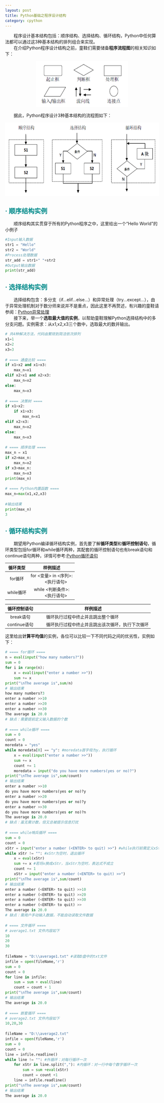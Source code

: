 ```yaml
---
layout: post
title: Python基础之程序设计结构
category: cpython
---
```


&emsp;&emsp;程序设计基本结构包括：顺序结构、选择结构、循环结构，Python中任何算法都可以通过这3种基本结构的排列组合来实现。    
&emsp;&emsp;在介绍Python程序设计结构之前，童鞋们需要储备**程序流程图**的相关知识如下：

<div align="center">
<img width="300" height="150" src="https://raw.githubusercontent.com/carrylaw/IMG/master/img_py/jp9.png" />
</div>

&emsp;&emsp;据此，Python程序设计3种基本结构的流程图如下：

<div align="center">
<img width="550" height="240" src="https://raw.githubusercontent.com/carrylaw/IMG/master/img_py/jp10.png" />
</div>

## **<span style="color:#008B8B">· 顺序结构实例</span>**
&emsp;&emsp;顺序结构其实贯穿于所有的Python程序之中，这里给出一个“Hello World”的小例子

``` python
#Input输入数据
str1 = "Hello"
str2 = "World"
#Process处理数据
str_add = str1+" "+str2
#Output输出数据
print(str_add)
```

## **<span style="color:#008B8B">· 选择结构实例</span>**
&emsp;&emsp;选择结构包含：多分支（if...elif...else...）和异常处理（try...except...），由于异常处理机制对于数分师来说并不是重点，因此这里不再赘述，有兴趣的童鞋请参阅：[Python异常处理](http://www.runoob.com/python/python-exceptions.html)          
&emsp;&emsp;接下来，举一个**选取最大值的实例**，以帮助童鞋理解Python选择结构中的多分支问题。实例需求：从x1,x2,x3三个数中，选取最大的数并输出。
``` python
# 共4种解决方法，代码由繁琐到简洁依次排列
x1=1
x2=2
x3=3

# ==== 通盘比较 ====
if x1>x2 and x1>x3:
    max_n=x1
elif x2>x1 and x2>x3:
    max_n=x2
else:
    max_n=x3    

# ==== 决策树 ====
if x1>x2:
    if x1>x3:
        max_n=x1
elif x2>x3:
    max_n=x2
else:
    max_n=x3
    
# ==== 顺序处理 ====
max_n = x1
if x2>max_n:
    max_n=x2
if x3>max_n:
    max_n=x3
print(max_n)

# ==== Python内置函数 ====
max_n=max(x1,x2,x3)

#输出结果
print(max_n)
3
```

## **<span style="color:#008B8B">· 循环结构实例</span>**
&emsp;&emsp;期望用Python编译循环结构实例，首先要了解**循环类型**和**循环控制语句**，循环类型包括for循环和while循环两种，其配套的循环控制语句也有break语句和continue语句两种，详情可参考:[Python循环语句](http://www.runoob.com/python/python-loops.html)

|循环类型  |样例描述  | 
|:----:|:----:|  
|for循环 |for <变量> in <序列>:<br>&emsp;&emsp;<执行语句>| 
|while循环 |while <判断条件>:<br>&emsp;&emsp;<执行语句>|    

|循环控制语句  |样例描述  | 
|:----:|----|  
|break语句 |&emsp;&emsp;循环执行过程中终止并且跳出整个循环| 
|continue语句 |&emsp;&emsp;循环执行过程中终止并且跳出该次循环，执行下次循环|    

这里给出**计算平均值**的实例，各位可以比较一下不同代码之间的优劣性，实例如下：

``` python
# ==== for循环 ====
n = eval(input("how many numbers?"))
sum = 0 
for i in range(n):
    x = eval(input("enter a number >>"))
    sum += x
print("\nThe average is",sum/n)
# 输出结果
how many numbers?3
enter a number >>10
enter a number >>20
enter a number >>30
The average is 20.0
# 缺点：需要提前定义输入数据的个数

# ==== while循环 ====
sum = 0
count = 0
moredata = "yes"
while moredata[0] == "y": #moredata首字母为y，执行循环
    x = eval(input("enter a number >>"))
    sum += x
    count += 1
    moredata = input("do you have more numbers(yes or no)?")
print("\nThe average is",sum/count)
# 输出结果
enter a number >>10
do you have more numbers(yes or no)?y
enter a number >>20
do you have more numbers(yes or no)?y
enter a number >>30
do you have more numbers(yes or no)?n
The average is 20.0
# 缺点：虽无需计数，但又总被提示信息打扰

# ==== while哨兵循环 ====
sum = 0
count = 0
xStr = input("enter a number (<ENTER> to quit) >>") #while执行前需定义xStr
while xStr != "": #xStr为空时，退出循环
    x = eval(xStr)
    sum += x #若将x换成xStr，当xStr为空时，表达式不成立
    count += 1
    xStr = input("enter a number (<ENTER> to quit) >>")
print("\nThe average is",sum/count)
# 输出结果
enter a number (<ENTER> to quit) >>10
enter a number (<ENTER> to quit) >>20
enter a number (<ENTER> to quit) >>30
enter a number (<ENTER> to quit) >>
The average is 20.0
# 缺点：需用户手动输入数据，不能自动读取文件数据

# ==== 文件循环 ====
# average1.txt 文件内容如下
10
20
30

fileName = "D:\\average1.txt" #读取D盘中的txt文件
infile = open(fileName,'r')
sum = 0
count = 0
for line in infile:
    sum = sum + eval(line)
    count = count + 1
print("\nThe average is",sum/count)
# 输出结果
The average is 20.0

# ==== 嵌套循环 ====
# average2.txt 文件内容如下
10,20,30

fileName = "D:\\average2.txt" 
infile = open(fileName,'r')
sum = 0
count = 0
line = infile.readline()
while line != "": #外循环：对每行循环一次
    for xStr in line.split(","): #内循环：对一行中每个数字循环一次     
        sum = sum +eval(xStr)
        count = count +1
    line = infile.readline()
print("\nThe average is",sum/count)
# 输出结果
The average is 20.0
```


